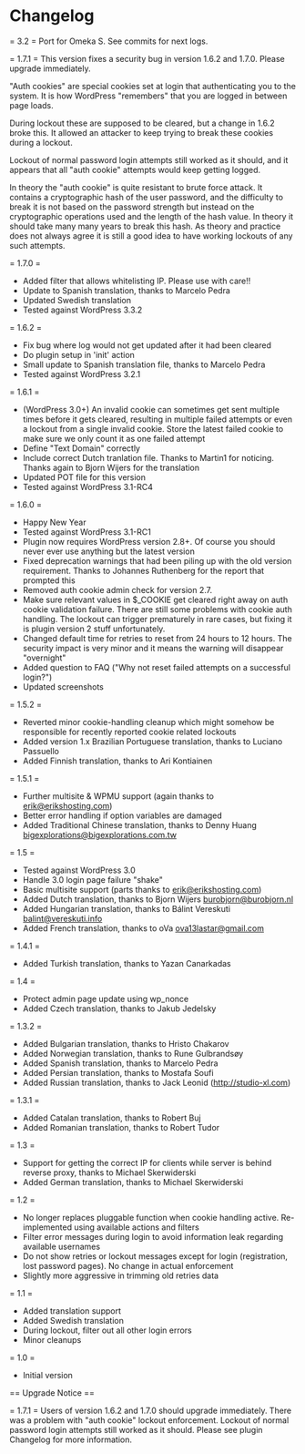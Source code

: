 Changelog
=========

= 3.2 =
Port for Omeka S. See commits for next logs.

= 1.7.1 =
This version fixes a security bug in version 1.6.2 and 1.7.0. Please upgrade immediately.

"Auth cookies" are special cookies set at login that authenticating you to the system. It is how WordPress "remembers" that you are logged in between page loads.

During lockout these are supposed to be cleared, but a change in 1.6.2 broke this. It allowed an attacker to keep trying to break these cookies during a lockout.

Lockout of normal password login attempts still worked as it should, and it appears that all "auth cookie" attempts would keep getting logged.

In theory the "auth cookie" is quite resistant to brute force attack. It contains a cryptographic hash of the user password, and the difficulty to break it is not based on the password strength but instead on the cryptographic operations used and the length of the hash value. In theory it should take many many years to break this hash. As theory and practice does not always agree it is still a good idea to have working lockouts of any such attempts.

= 1.7.0 =
* Added filter that allows whitelisting IP. Please use with care!!
* Update to Spanish translation, thanks to Marcelo Pedra
* Updated Swedish translation
* Tested against WordPress 3.3.2

= 1.6.2 =
* Fix bug where log would not get updated after it had been cleared
* Do plugin setup in 'init' action
* Small update to Spanish translation file, thanks to Marcelo Pedra
* Tested against WordPress 3.2.1

= 1.6.1 =
* (WordPress 3.0+) An invalid cookie can sometimes get sent multiple times before it gets cleared, resulting in multiple failed attempts or even a lockout from a single invalid cookie. Store the latest failed cookie to make sure we only count it as one failed attempt
* Define "Text Domain" correctly
* Include correct Dutch tranlation file. Thanks to Martin1 for noticing. Thanks again to Bjorn Wijers for the translation
* Updated POT file for this version
* Tested against WordPress 3.1-RC4

= 1.6.0 =
* Happy New Year
* Tested against WordPress 3.1-RC1
* Plugin now requires WordPress version 2.8+. Of course you should never ever use anything but the latest version
* Fixed deprecation warnings that had been piling up with the old version requirement. Thanks to Johannes Ruthenberg for the report that prompted this
* Removed auth cookie admin check for version 2.7.
* Make sure relevant values in $_COOKIE get cleared right away on auth cookie validation failure. There are still some problems with cookie auth handling. The lockout can trigger prematurely in rare cases, but fixing it is plugin version 2 stuff unfortunately.
* Changed default time for retries to reset from 24 hours to 12 hours. The security impact is very minor and it means the warning will disappear "overnight"
* Added question to FAQ ("Why not reset failed attempts on a successful login?")
* Updated screenshots

= 1.5.2 =
* Reverted minor cookie-handling cleanup which might somehow be responsible for recently reported cookie related lockouts
* Added version 1.x Brazilian Portuguese translation, thanks to Luciano Passuello
* Added Finnish translation, thanks to Ari Kontiainen

= 1.5.1 =
* Further multisite & WPMU support (again thanks to <erik@erikshosting.com>)
* Better error handling if option variables are damaged
* Added Traditional Chinese translation, thanks to Denny Huang <bigexplorations@bigexplorations.com.tw>

= 1.5 =
* Tested against WordPress 3.0
* Handle 3.0 login page failure "shake"
* Basic multisite support (parts thanks to <erik@erikshosting.com>)
* Added Dutch translation, thanks to Bjorn Wijers <burobjorn@burobjorn.nl>
* Added Hungarian translation, thanks to Bálint Vereskuti <balint@vereskuti.info>
* Added French translation, thanks to oVa <ova13lastar@gmail.com>

= 1.4.1 =
* Added Turkish translation, thanks to Yazan Canarkadas

= 1.4 =
* Protect admin page update using wp_nonce
* Added Czech translation, thanks to Jakub Jedelsky

= 1.3.2 =
* Added Bulgarian translation, thanks to Hristo Chakarov
* Added Norwegian translation, thanks to Rune Gulbrandsøy
* Added Spanish translation, thanks to Marcelo Pedra
* Added Persian translation, thanks to Mostafa Soufi
* Added Russian translation, thanks to Jack Leonid (http://studio-xl.com)

= 1.3.1 =
* Added Catalan translation, thanks to Robert Buj
* Added Romanian translation, thanks to Robert Tudor

= 1.3 =
* Support for getting the correct IP for clients while server is behind reverse proxy, thanks to Michael Skerwiderski
* Added German translation, thanks to Michael Skerwiderski

= 1.2 =
* No longer replaces pluggable function when cookie handling active. Re-implemented using available actions and filters
* Filter error messages during login to avoid information leak regarding available usernames
* Do not show retries or lockout messages except for login (registration, lost password pages). No change in actual enforcement
* Slightly more aggressive in trimming old retries data

= 1.1 =
* Added translation support
* Added Swedish translation
* During lockout, filter out all other login errors
* Minor cleanups

= 1.0 =
* Initial version

== Upgrade Notice ==

= 1.7.1 =
Users of version 1.6.2 and 1.7.0 should upgrade immediately. There was a problem with "auth cookie" lockout enforcement. Lockout of normal password login attempts still worked as it should. Please see plugin Changelog for more information.

